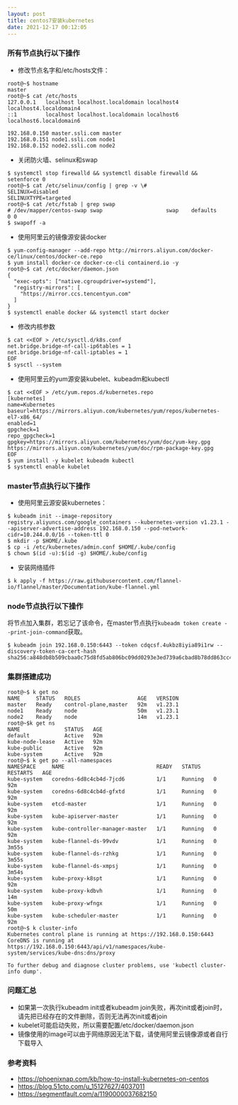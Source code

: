 ```yaml
---
layout: post
title: centos7安装kubernetes
date: 2021-12-17 00:12:05
---
```



### 所有节点执行以下操作

- 修改节点名字和/etc/hosts文件：

```
root@~$ hostname
master
root@~$ cat /etc/hosts
127.0.0.1   localhost localhost.localdomain localhost4 localhost4.localdomain4
::1         localhost localhost.localdomain localhost6 localhost6.localdomain6

192.168.0.150 master.ssli.com master
192.168.0.151 node1.ssli.com node1
192.168.0.152 node2.ssli.com node2
```

- 关闭防火墙、selinux和swap

```
$ systemctl stop firewalld && systemctl disable firewalld && setenforce 0
root@~$ cat /etc/selinux/config | grep -v \#
SELINUX=disabled
SELINUXTYPE=targeted
root@~$ cat /etc/fstab | grep swap
# /dev/mapper/centos-swap swap                    swap    defaults        0 0
$ swapoff -a
```

- 使用阿里云的镜像源安装docker

```
$ yum-config-manager --add-repo http://mirrors.aliyun.com/docker-ce/linux/centos/docker-ce.repo
$ yum install docker-ce docker-ce-cli containerd.io -y
root@~$ cat /etc/docker/daemon.json
{
  "exec-opts": ["native.cgroupdriver=systemd"],
  "registry-mirrors": [
    "https://mirror.ccs.tencentyun.com"
  ]
}
$ systemctl enable docker && systemctl start docker
```

- 修改内核参数

```
$ cat <<EOF > /etc/sysctl.d/k8s.conf
net.bridge.bridge-nf-call-ip6tables = 1
net.bridge.bridge-nf-call-iptables = 1
EOF
$ sysctl --system
```

- 使用阿里云的yum源安装kubelet、kubeadm和kubectl

```
$ cat <<EOF > /etc/yum.repos.d/kubernetes.repo
[kubernetes]
name=Kubernetes
baseurl=https://mirrors.aliyun.com/kubernetes/yum/repos/kubernetes-el7-x86_64/
enabled=1
gpgcheck=1
repo_gpgcheck=1
gpgkey=https://mirrors.aliyun.com/kubernetes/yum/doc/yum-key.gpg https://mirrors.aliyun.com/kubernetes/yum/doc/rpm-package-key.gpg
EOF
$ yum install -y kubelet kubeadm kubectl
$ systemctl enable kubelet
```

### master节点执行以下操作

- 使用阿里云源安装kubernetes：

```
$ kubeadm init --image-repository registry.aliyuncs.com/google_containers --kubernetes-version v1.23.1 --apiserver-advertise-address 192.168.0.150 --pod-network-cidr=10.244.0.0/16 --token-ttl 0
$ mkdir -p $HOME/.kube
$ cp -i /etc/kubernetes/admin.conf $HOME/.kube/config
$ chown $(id -u):$(id -g) $HOME/.kube/config
```
- 安装网络插件

```
$ k apply -f https://raw.githubusercontent.com/flannel-io/flannel/master/Documentation/kube-flannel.yml
```

### node节点执行以下操作

将节点加入集群，若忘记了该命令，在master节点执行`kubeadm token create --print-join-command`获取。

```
$ kubeadm join 192.168.0.150:6443 --token cdqcsf.4ukbz8iyia89i1rw --discovery-token-ca-cert-hash sha256:a848db8b509cbaa0c75d8fd5ab806bc09dd0293e3ed739a6cbad8b78dd863cc4
```

### 集群搭建成功

```
root@~$ k get no
NAME     STATUS   ROLES                  AGE   VERSION
master   Ready    control-plane,master   92m   v1.23.1
node1    Ready    node                   50m   v1.23.1
node2    Ready    node                   14m   v1.23.1
root@~$k get ns
NAME              STATUS   AGE
default           Active   92m
kube-node-lease   Active   92m
kube-public       Active   92m
kube-system       Active   92m
root@~$ k get po --all-namespaces
NAMESPACE     NAME                             READY   STATUS    RESTARTS   AGE
kube-system   coredns-6d8c4cb4d-7jcd6          1/1     Running   0          92m
kube-system   coredns-6d8c4cb4d-gfxtd          1/1     Running   0          92m
kube-system   etcd-master                      1/1     Running   0          92m
kube-system   kube-apiserver-master            1/1     Running   0          92m
kube-system   kube-controller-manager-master   1/1     Running   0          92m
kube-system   kube-flannel-ds-99vdv            1/1     Running   0          3m55s
kube-system   kube-flannel-ds-rzhkg            1/1     Running   0          3m55s
kube-system   kube-flannel-ds-xmpsj            1/1     Running   0          3m54s
kube-system   kube-proxy-k8spt                 1/1     Running   0          92m
kube-system   kube-proxy-kdbvh                 1/1     Running   0          14m
kube-system   kube-proxy-wfngx                 1/1     Running   0          50m
kube-system   kube-scheduler-master            1/1     Running   0          92m
root@~$ k cluster-info
Kubernetes control plane is running at https://192.168.0.150:6443
CoreDNS is running at https://192.168.0.150:6443/api/v1/namespaces/kube-system/services/kube-dns:dns/proxy

To further debug and diagnose cluster problems, use 'kubectl cluster-info dump'.
```

### 问题汇总

- 如果第一次执行kubeadm init或者kubeadm join失败，再次init或者join时，请先把已经存在的文件删除，否则无法再次init或者join
- kubelet可能启动失败，所以需要配置/etc/docker/daemon.json
- 镜像使用的image可以由于网络原因无法下载，请使用阿里云镜像源或者自行下载导入

### 参考资料

- https://phoenixnap.com/kb/how-to-install-kubernetes-on-centos
- https://blog.51cto.com/u_15127627/4037011
- https://segmentfault.com/a/1190000037682150
